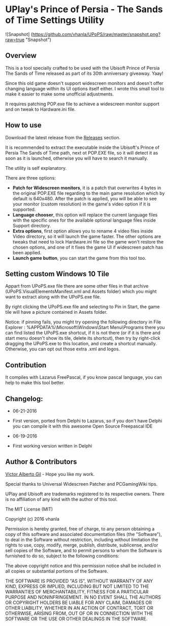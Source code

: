 UPlay's Prince of Persia - The Sands of Time Settings Utility
=============================================================

![Snapshot]
(https://github.com/vhanla/UPoPS/raw/master/snapshot.png?raw=true "Snapshot")

Overview
--------
This is a tool specially crafted to be used with the
Ubisoft Prince of Persia The Sands of Time released as part
of its 30th anniversary giveaway. Yaay!

Since this old game doesn't support widescreen monitors and doesn't offer
changing language within its UI options itself either. I wrote this small
tool to make it easier to make some unofficial adjustments.

It requires patching POP.exe file to achieve a widescreen monitor support
and on tweak to Hardware.ini file.


How to use
----------
Download the latest release from the [Releases](https://github.com/vhanla/UPoPS/releases) section.

It is recommended to extract the executable inside the Ubisoft's Prince of Persia The Sands of Time path, next ot POP.EXE file, so it will detect it as soon as it is launched, otherwise you will have to search it manually.

The utility is self explanatory.

There are three options:

- **Patch for Widescreen monitors**, it is a patch that overwrites 4 bytes in the original POP.EXE file regarding to the main game resolution which by default is 640x480. After the patch is applied, you will be able to see your monitor (custom resolution) in the game's video option if it is supported.
- **Language chooser**, this option will replace the current language files with the specific ones for the available optional language files inside Support directory.
- **Extra options**, first option allows you to rename 4 video files inside Video directory, so it will launch the game faster. The other options are tweaks that need to lock Hardware.ini file so the game won't restore the chosen options, and one of it fixes the game UI if widescreen patch has been applied.
- **Launch game button**, you can start the game from this tool too.

Setting custom Windows 10 Tile
------------------------------
Appart from UPoPS.exe file there are some other files in that archive (UPoPS.VisualElementsManifest.xml and Assets folder) which you might want to extract along with the UPoPS.exe file.

By right clicking the UPoPS.exe file and selecting to Pin in Start, the game tile will have a picture contained in Assets folder.

Notice: if pinning fails, you might try opening the following directory in File Explorer : %APPDATA%\Microsoft\Windows\Start Menu\Programs 
there you can find listed the UPoPS.exe shortcut, if it is not there (or if it is there and start menu doesn't show its tile, delete its shortcut), then try by right-click dragging the UPoPS.exe to this location, and create a shortcut manually. Otherwise, you can opt out those extra .xml and logos.  

Contribution
------------
It compiles with Lazarus FreePascal, if you know pascal language, you can help to make this tool better.


Changelog:
----------
- 06-21-2016

 - First version, ported from Delphi to Lazarus, so if you don't have Delphi you can compile it with this awesome Open Source Freepascal IDE

- 06-19-2016

 - First working version written in Delphi



Author & Contributors
----------------------
[Victor Alberto Gil](http://profiles.google.com/vhanla) - Hope you like my work.

Special thanks to Universal Widescreen Patcher and PCGamingWiki tips.

UPlay and Ubisoft are trademarks registered to its respective owners. There is no affiliation of any kind with the author of this tool.


The MIT License (MIT)

Copyright (c) 2016 vhanla

Permission is hereby granted, free of charge, to any person obtaining a copy
of this software and associated documentation files (the "Software"), to deal
in the Software without restriction, including without limitation the rights
to use, copy, modify, merge, publish, distribute, sublicense, and/or sell
copies of the Software, and to permit persons to whom the Software is
furnished to do so, subject to the following conditions:

The above copyright notice and this permission notice shall be included in all
copies or substantial portions of the Software.

THE SOFTWARE IS PROVIDED "AS IS", WITHOUT WARRANTY OF ANY KIND, EXPRESS OR
IMPLIED, INCLUDING BUT NOT LIMITED TO THE WARRANTIES OF MERCHANTABILITY,
FITNESS FOR A PARTICULAR PURPOSE AND NONINFRINGEMENT. IN NO EVENT SHALL THE
AUTHORS OR COPYRIGHT HOLDERS BE LIABLE FOR ANY CLAIM, DAMAGES OR OTHER
LIABILITY, WHETHER IN AN ACTION OF CONTRACT, TORT OR OTHERWISE, ARISING FROM,
OUT OF OR IN CONNECTION WITH THE SOFTWARE OR THE USE OR OTHER DEALINGS IN THE
SOFTWARE.
